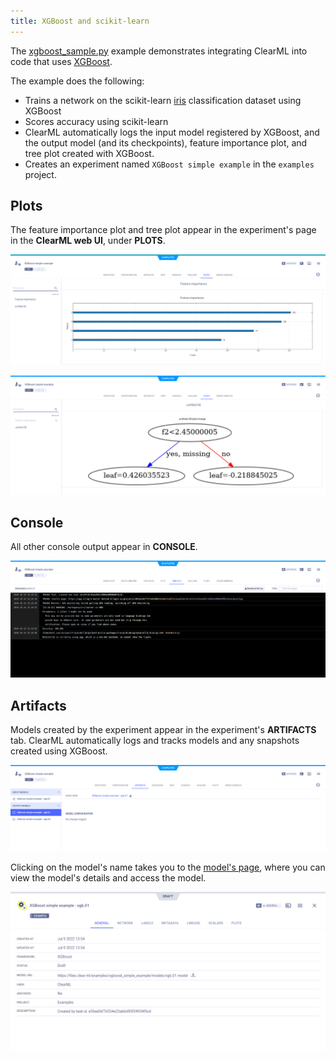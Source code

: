 ```yaml
---
title: XGBoost and scikit-learn
---
```


The [xgboost_sample.py](https://github.com/allegroai/clearml/blob/master/examples/frameworks/xgboost/xgboost_sample.py) 
example demonstrates integrating ClearML into code that uses [XGBoost](https://xgboost.readthedocs.io/en/stable/). 

The example does the following:
* Trains a network on the scikit-learn [iris](https://scikit-learn.org/stable/modules/generated/sklearn.datasets.load_iris.html#sklearn.datasets.load_iris) 
classification dataset using XGBoost
* Scores accuracy using scikit-learn
* ClearML automatically logs the input model registered by XGBoost, and the output model (and its checkpoints), 
  feature importance plot, and tree plot created with XGBoost. 
* Creates an experiment named `XGBoost simple example` in the `examples` project.

## Plots

The feature importance plot and tree plot appear in the experiment's page in the **ClearML web UI**, under 
**PLOTS**.

![Feature importance plot](../../../img/examples_xgboost_sample_06.png)

![Tree plot](../../../img/examples_xgboost_sample_06a.png)


## Console

All other console output appear in **CONSOLE**.

![image](../../../img/examples_xgboost_sample_05.png)

## Artifacts

Models created by the experiment appear in the experiment's **ARTIFACTS** tab. ClearML automatically logs and tracks 
models and any snapshots created using XGBoost. 

![image](../../../img/examples_xgboost_sample_10.png)

Clicking on the model's name takes you to the [model's page](../../../webapp/webapp_model_viewing.md), where you can 
view the model's details and access the model.

![image](../../../img/examples_xgboost_sample_03.png)